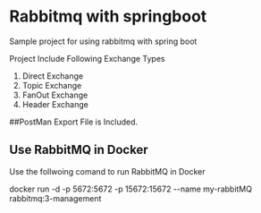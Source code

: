 # Rabbitmq with springboot
Sample project for using rabbitmq with spring boot 

Project Include Following Exchange Types
  1) Direct Exchange
  2) Topic Exchange
  3) FanOut Exchange
  4) Header Exchange
  

##PostMan Export File is Included.

## Use RabbitMQ in Docker
Use the follwoing comand to run RabbitMQ in Docker

docker run -d -p 5672:5672 -p 15672:15672 --name my-rabbitMQ rabbitmq:3-management
